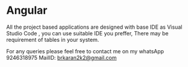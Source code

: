 # Angular

All the project based applications are designed with base IDE as  Visual Studio Code , you can use suitable IDE you preffer,
There may be requirement of tables in your system.

For any queries please feel free to contact me on my whatsApp   9246318975
MailID: brkaran2k2@gmail.com
